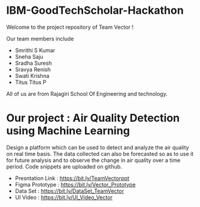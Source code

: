 # IBM-GoodTechScholar-Hackathon
Welcome to the project repository of Team Vector !

Our team members include
- Smrithi S Kumar
- Sneha Saju
- Sradha Suresh
- Sravya Renish
- Swati Krishna
- Titus Titus P 

All of us are from Rajagiri School Of Engineering and technology.

# Our project : Air Quality Detection using Machine Learning

Design a platform which can be used to detect and analyze the air quality on real time basis. The data collected can also be forecasted so as to use it for future analysis and to observe the change in air quality over a time period.
Code snippets are uploaded on github.

  - Presntation Link : https://bit.ly/TeamVectorppt 
  - Figma Prototype : https://bit.ly/Vector_Prototype
  - Data Set : https://bit.ly/DataSet_TeamVector
  - UI Video : https://bit.ly/UI_Video_Vector
  
  



